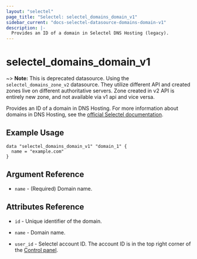 ```yaml
---
layout: "selectel"
page_title: "Selectel: selectel_domains_domain_v1"
sidebar_current: "docs-selectel-datasource-domains-domain-v1"
description: |-
  Provides an ID of a domain in Selectel DNS Hosting (legacy).
---
```


# selectel\_domains\_domain_v1

~> **Note:** This is deprecated datasource. Using the `selectel_domains_zone_v2` datasource. They utilize different API and created zones live on different authoritative servers. Zone created in v2 API is entirely new zone, and not available via v1 api and vice versa.

Provides an ID of a domain in DNS Hosting. For more information about domains in DNS Hosting, see the [official Selectel documentation](https://docs.selectel.ru/networks-services/dns/zones/).

## Example Usage

```hcl
data "selectel_domains_domain_v1" "domain_1" {
  name = "example.com"
}
```

## Argument Reference

* `name` - (Required) Domain name.

## Attributes Reference

* `id` - Unique identifier of the domain.
  
* `name` - Domain name.

* `user_id` - Selectel account ID. The account ID is in the top right corner of the [Control panel](https://my.selectel.ru/).
